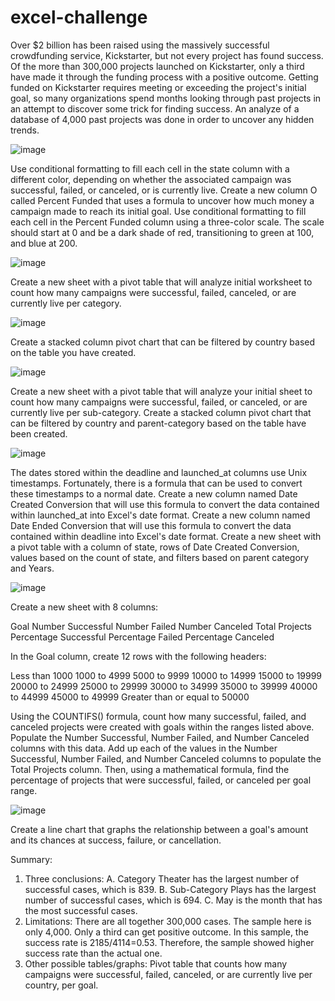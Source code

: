 # excel-challenge
Over $2 billion has been raised using the massively successful crowdfunding service, Kickstarter, but not every project has found success. Of the more than 300,000 projects launched on Kickstarter, only a third have made it through the funding process with a positive outcome.
Getting funded on Kickstarter requires meeting or exceeding the project's initial goal, so many organizations spend months looking through past projects in an attempt to discover some trick for finding success. An analyze of a database of 4,000 past projects was done in order to uncover any hidden trends.


![image](https://user-images.githubusercontent.com/79819331/119204757-4ad68200-ba64-11eb-8da7-ed4a6e3822d3.png)

Use conditional formatting to fill each cell in the state column with a different color, depending on whether the associated campaign was successful, failed, or canceled, or is currently live. Create a new column O called Percent Funded that uses a formula to uncover how much money a campaign made to reach its initial goal. Use conditional formatting to fill each cell in the Percent Funded column using a three-color scale. The scale should start at 0 and be a dark shade of red, transitioning to green at 100, and blue at 200.




![image](https://user-images.githubusercontent.com/79819331/119153579-5f445b80-ba1f-11eb-9666-a405f082ff63.png)

Create a new sheet with a pivot table that will analyze initial worksheet to count how many campaigns were successful, failed, canceled, or are currently live per category. 


![image](https://user-images.githubusercontent.com/79819331/119153933-b0ece600-ba1f-11eb-99b0-5f9141670ab9.png)


Create a stacked column pivot chart that can be filtered by country based on the table you have created.




![image](https://user-images.githubusercontent.com/79819331/119153987-be09d500-ba1f-11eb-8a7f-73de245ba73f.png)

Create a new sheet with a pivot table that will analyze your initial sheet to count how many campaigns were successful, failed, or canceled, or are currently live per sub-category. Create a stacked column pivot chart that can be filtered by country and parent-category based on the table have been created.


![image](https://user-images.githubusercontent.com/79819331/119154070-d24dd200-ba1f-11eb-8b0e-b07b58ed473d.png)

The dates stored within the deadline and launched_at columns use Unix timestamps. Fortunately, there is a formula that can be used to convert these timestamps to a normal date. Create a new column named Date Created Conversion that will use this formula to convert the data contained within launched_at into Excel's date format. Create a new column named Date Ended Conversion that will use this formula to convert the data contained within deadline into Excel's date format. Create a new sheet with a pivot table with a column of state, rows of Date Created Conversion, values based on the count of state, and filters based on parent category and Years.

![image](https://user-images.githubusercontent.com/79819331/119154114-dc6fd080-ba1f-11eb-9fff-b3633a4b3665.png)


Create a new sheet with 8 columns:

Goal
Number Successful
Number Failed
Number Canceled
Total Projects
Percentage Successful
Percentage Failed
Percentage Canceled

In the Goal column, create 12 rows with the following headers:

Less than 1000
1000 to 4999
5000 to 9999
10000 to 14999
15000 to 19999
20000 to 24999
25000 to 29999
30000 to 34999
35000 to 39999
40000 to 44999
45000 to 49999
Greater than or equal to 50000

Using the COUNTIFS() formula, count how many successful, failed, and canceled projects were created with goals within the ranges listed above. Populate the Number Successful, Number Failed, and Number Canceled columns with this data. Add up each of the values in the Number Successful, Number Failed, and Number Canceled columns to populate the Total Projects column. Then, using a mathematical formula, find the percentage of projects that were successful, failed, or canceled per goal range.







![image](https://user-images.githubusercontent.com/79819331/119154634-5738eb80-ba20-11eb-82b3-367ab285e2c1.png)


Create a line chart that graphs the relationship between a goal's amount and its chances at success, failure, or cancellation.



Summary:
1.	Three conclusions:
A.	Category Theater has the largest number of successful cases, which is 839. 
B.	Sub-Category Plays has the largest number of successful cases, which is 694.
C.	May is the month that has the most successful cases.
2.	Limitations:
There are all together 300,000 cases. The sample here is only 4,000. Only a third can get positive outcome. In this sample, the success rate is 2185/4114=0.53. Therefore, the sample showed higher success rate than the actual one.
3.	Other possible tables/graphs:
Pivot table that counts how many campaigns were successful, failed, canceled, or are currently live per country, per goal.


